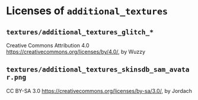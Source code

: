 # Licenses of `additional_textures`

## `textures/additional_textures_glitch_*`

Creative Commons Attribution 4.0 https://creativecommons.org/licenses/by/4.0/, by Wuzzy

## `textures/additional_textures_skinsdb_sam_avatar.png`

CC BY-SA 3.0 https://creativecommons.org/licenses/by-sa/3.0/, by Jordach
